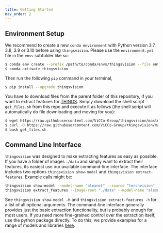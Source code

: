 ```yaml
---
title: Getting Started
nav_order: 2
---
```



## Environment Setup

We recommend to create a new `conda environment` with Python version 3.7, 3.8, 3.9 or 3.10 before using `thingsvision`. 
Please use the `environment.yml` file in the `envs` subfolder like so:
    
```bash
$ conda env create --prefix /path/to/conda/envs/thingsvision --file envs/environment.yml
$ conda activate thingsvision
```

Then run the following `pip` command in your terminal,

```bash
$ pip install --upgrade thingsvision
```

You have to download files from the parent folder of this repository, if you want to extract features for [THINGS](https://osf.io/jum2f/). Simply download the shell script `get_files.sh` from this repo and execute it as follows (the shell script will automatically do file downloading and moving for you):

```bash
$ wget https://raw.githubusercontent.com/ViCCo-Group/thingsvision/master/get_files.sh (Linux)
$ curl -O https://raw.githubusercontent.com/ViCCo-Group/thingsvision/master/get_files.sh (macOS)
$ bash get_files.sh
```

## Command Line Interface

`thingsvision` was designed to make extracting features as easy as possible. If you have a folder of images `./data` and simply want to extract their features, its easiest use our available command-line interface. The interface includes two options `thingsvision show-model` and `thingsvision extract-features`. Example calls might be:

```bash
thingsvision show-model --model-name "alexnet" --source "torchvision"
thingsvision extract_features --image-root "./data" --model-name "alexnet" --module-name "features.10" --batch-size 32 --device "cuda" --source "torchvision" --file-format "npy" --out-path "./features"
```

See `thingsvision show-model -h` and `thingsvision extract-features -h` for a list of all optional arguments. The command-line interface generally provides just the basic extraction functionality, but is probably enough for most users. If you need more fine-grained control over the extraction itself, use the python package directly. To do this, we provide examples for a range of models and libraries [here](../docs/examples.md).
